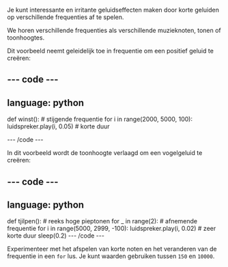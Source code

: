 Je kunt interessante en irritante geluidseffecten maken door korte geluiden op verschillende frequenties af te spelen.

We horen verschillende frequenties als verschillende muzieknoten, tonen of toonhoogtes.

Dit voorbeeld neemt geleidelijk toe in frequentie om een positief geluid te creëren:

--- code ---
---
language: python
---
def winst(): # stijgende frequentie
    for i in range(2000, 5000, 100): 
        luidspreker.play(i, 0.05) # korte duur

--- /code ---

In dit voorbeeld wordt de toonhoogte verlaagd om een vogelgeluid te creëren:

--- code ---
---
language: python
---
def tjilpen(): # reeks hoge pieptonen
    for _ in range(2): # afnemende frequentie
        for i in range(5000, 2999, -100):
            luidspreker.play(i, 0.02) # zeer korte duur
        sleep(0.2)
--- /code ---

 Experimenteer met het afspelen van korte noten en het veranderen van de frequentie in een `for` lus. Je kunt waarden gebruiken tussen `150` en `10000`. 
